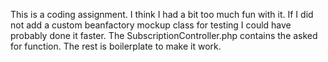 This is a coding assignment.
I think I had a bit too much fun with it.
If I did not add a custom beanfactory mockup class for testing I could have probably done it faster.
The SubscriptionController.php contains the asked for function. The rest is boilerplate to make it work.